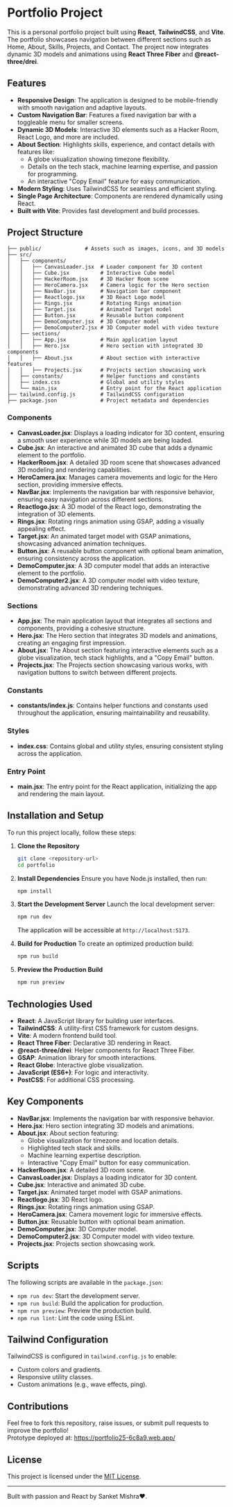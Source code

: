 # Portfolio Project

This is a personal portfolio project built using **React**, **TailwindCSS**, and **Vite**. The portfolio showcases navigation between different sections such as Home, About, Skills, Projects, and Contact. The project now integrates dynamic 3D models and animations using **React Three Fiber** and **@react-three/drei**.

## Features

- **Responsive Design**: The application is designed to be mobile-friendly with smooth navigation and adaptive layouts.
- **Custom Navigation Bar**: Features a fixed navigation bar with a toggleable menu for smaller screens.
- **Dynamic 3D Models**: Interactive 3D elements such as a Hacker Room, React Logo, and more are included.
- **About Section**: Highlights skills, experience, and contact details with features like:
  - A globe visualization showing timezone flexibility.
  - Details on the tech stack, machine learning expertise, and passion for programming.
  - An interactive "Copy Email" feature for easy communication.
- **Modern Styling**: Uses TailwindCSS for seamless and efficient styling.
- **Single Page Architecture**: Components are rendered dynamically using React.
- **Built with Vite**: Provides fast development and build processes.

## Project Structure

```plaintext
├── public/              # Assets such as images, icons, and 3D models
├── src/
│   ├── components/
│   │   ├── CanvasLoader.jsx  # Loader component for 3D content
│   │   ├── Cube.jsx          # Interactive Cube model
│   │   ├── HackerRoom.jsx    # 3D Hacker Room scene
│   │   ├── HeroCamera.jsx    # Camera logic for the Hero section
│   │   ├── NavBar.jsx        # Navigation bar component
│   │   ├── Reactlogo.jsx     # 3D React Logo model
│   │   ├── Rings.jsx         # Rotating Rings animation
│   │   ├── Target.jsx        # Animated Target model
│   │   ├── Button.jsx        # Reusable button component
│   │   ├── DemoComputer.jsx  # 3D Computer model
│   │   ├── DemoComputer2.jsx # 3D Computer model with video texture
│   ├── sections/
│   │   ├── App.jsx           # Main application layout
│   │   ├── Hero.jsx          # Hero section with integrated 3D components
│   │   ├── About.jsx         # About section with interactive features
│   │   ├── Projects.jsx      # Projects section showcasing work
│   ├── constants/            # Helper functions and constants
│   ├── index.css             # Global and utility styles
│   └── main.jsx              # Entry point for the React application
├── tailwind.config.js        # TailwindCSS configuration
├── package.json              # Project metadata and dependencies
```

### Components

- **CanvasLoader.jsx**: Displays a loading indicator for 3D content, ensuring a smooth user experience while 3D models are being loaded.
- **Cube.jsx**: An interactive and animated 3D cube that adds a dynamic element to the portfolio.
- **HackerRoom.jsx**: A detailed 3D room scene that showcases advanced 3D modeling and rendering capabilities.
- **HeroCamera.jsx**: Manages camera movements and logic for the Hero section, providing immersive effects.
- **NavBar.jsx**: Implements the navigation bar with responsive behavior, ensuring easy navigation across different sections.
- **Reactlogo.jsx**: A 3D model of the React logo, demonstrating the integration of 3D elements.
- **Rings.jsx**: Rotating rings animation using GSAP, adding a visually appealing effect.
- **Target.jsx**: An animated target model with GSAP animations, showcasing advanced animation techniques.
- **Button.jsx**: A reusable button component with optional beam animation, ensuring consistency across the application.
- **DemoComputer.jsx**: A 3D computer model that adds an interactive element to the portfolio.
- **DemoComputer2.jsx**: A 3D computer model with video texture, demonstrating advanced 3D rendering techniques.

### Sections

- **App.jsx**: The main application layout that integrates all sections and components, providing a cohesive structure.
- **Hero.jsx**: The Hero section that integrates 3D models and animations, creating an engaging first impression.
- **About.jsx**: The About section featuring interactive elements such as a globe visualization, tech stack highlights, and a "Copy Email" button.
- **Projects.jsx**: The Projects section showcasing various works, with navigation buttons to switch between different projects.

### Constants

- **constants/index.js**: Contains helper functions and constants used throughout the application, ensuring maintainability and reusability.

### Styles

- **index.css**: Contains global and utility styles, ensuring consistent styling across the application.

### Entry Point

- **main.jsx**: The entry point for the React application, initializing the app and rendering the main layout.

## Installation and Setup

To run this project locally, follow these steps:

1. **Clone the Repository**

   ```bash
   git clone <repository-url>
   cd portfolio
   ```

2. **Install Dependencies**
   Ensure you have Node.js installed, then run:

   ```bash
   npm install
   ```

3. **Start the Development Server**
   Launch the local development server:

   ```bash
   npm run dev
   ```

   The application will be accessible at `http://localhost:5173`.

4. **Build for Production**
   To create an optimized production build:

   ```bash
   npm run build
   ```

5. **Preview the Production Build**
   ```bash
   npm run preview
   ```

## Technologies Used

- **React**: A JavaScript library for building user interfaces.
- **TailwindCSS**: A utility-first CSS framework for custom designs.
- **Vite**: A modern frontend build tool.
- **React Three Fiber**: Declarative 3D rendering in React.
- **@react-three/drei**: Helper components for React Three Fiber.
- **GSAP**: Animation library for smooth interactions.
- **React Globe**: Interactive globe visualization.
- **JavaScript (ES6+)**: For logic and interactivity.
- **PostCSS**: For additional CSS processing.

## Key Components

- **NavBar.jsx**: Implements the navigation bar with responsive behavior.
- **Hero.jsx**: Hero section integrating 3D models and animations.
- **About.jsx**: About section featuring:
  - Globe visualization for timezone and location details.
  - Highlighted tech stack and skills.
  - Machine learning expertise description.
  - Interactive "Copy Email" button for easy communication.
- **HackerRoom.jsx**: A detailed 3D room scene.
- **CanvasLoader.jsx**: Displays a loading indicator for 3D content.
- **Cube.jsx**: Interactive and animated 3D cube.
- **Target.jsx**: Animated target model with GSAP animations.
- **Reactlogo.jsx**: 3D React logo.
- **Rings.jsx**: Rotating rings animation using GSAP.
- **HeroCamera.jsx**: Camera movement logic for immersive effects.
- **Button.jsx**: Reusable button with optional beam animation.
- **DemoComputer.jsx**: 3D Computer model.
- **DemoComputer2.jsx**: 3D Computer model with video texture.
- **Projects.jsx**: Projects section showcasing work.

## Scripts

The following scripts are available in the `package.json`:

- `npm run dev`: Start the development server.
- `npm run build`: Build the application for production.
- `npm run preview`: Preview the production build.
- `npm run lint`: Lint the code using ESLint.

## Tailwind Configuration

TailwindCSS is configured in `tailwind.config.js` to enable:

- Custom colors and gradients.
- Responsive utility classes.
- Custom animations (e.g., wave effects, ping).

## Contributions

Feel free to fork this repository, raise issues, or submit pull requests to improve the portfolio!\
Prototype deployed at: https://portfolio25-6c8a9.web.app/

## License

This project is licensed under the [MIT License](LICENSE).

---

Built with passion and React by Sanket Mishra❤️.

